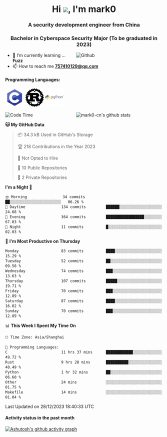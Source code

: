 <h1 align="center">Hi <img src="https://raw.githubusercontent.com/iampavangandhi/iampavangandhi/master/gifs/Hi.gif" width="30px">, I'm mark0</h1>

<h3 align="center">A security development engineer from China</h3>
<h3 align="center">Bachelor in Cyberspace Security Major (To be graduated in 2023)</h3>

<img width="55%" align="right" alt="Github" src="https://raw.githubusercontent.com/onimur/.github/master/.resources/git-header.svg" />

<!-- - 🔭 I’m currently working on **vKarma Webapp** -->
<!-- - 💬 Ask me about ... **Web Develpoment** -->
<!-- - 😄 Employement ... **Open for intern opportunities** -->
<!-- - ⚡ Fun fact ... **Anime**❤ -->
- 🌱 I’m currently learning ... **Fuzz**
- 📫 How to reach me **757410129@qq.com**
<!-- - 📨 Or reach me **757410129@qq.com** -->

<h4>Programming Languages: </h4>
<p align="left">
 <img style="margin: auto;" src="https://raw.githubusercontent.com/sachinverma53121/sachinverma53121/master/icons/c.png" alt=c width="60" height="60"/>
 <img style="margin: auto;" src="https://raw.githubusercontent.com/mark0-cn/blog_img/master/img/202309031232124.png" alt=cplusplus width="60" height="60"/>
 <img style="margin: auto;" src="https://raw.githubusercontent.com/sachinverma53121/sachinverma53121/master/icons/python.png" alt=python width="60" height="60"/>
</p>


<img width="55%" align="right" alt="mark0-cn's github stats" src="https://github-readme-stats.vercel.app/api?username=mark0-cn&show_icons=true&hide_border=true" />

<!--START_SECTION:waka-->
![Code Time](http://img.shields.io/badge/Code%20Time-1%2C553%20hrs%2049%20mins-blue)

**🐱 My GitHub Data** 

> 📦 34.3 kB Used in GitHub's Storage 
 > 
> 🏆 218 Contributions in the Year 2023
 > 
> 🚫 Not Opted to Hire
 > 
> 📜 10 Public Repositories 
 > 
> 🔑 2 Private Repositories 
 > 
**I'm a Night 🦉** 

```text
🌞 Morning                34 commits          ██░░░░░░░░░░░░░░░░░░░░░░░   06.26 % 
🌆 Daytime                134 commits         ██████░░░░░░░░░░░░░░░░░░░   24.68 % 
🌃 Evening                364 commits         █████████████████░░░░░░░░   67.03 % 
🌙 Night                  11 commits          █░░░░░░░░░░░░░░░░░░░░░░░░   02.03 % 
```
📅 **I'm Most Productive on Thursday** 

```text
Monday                   83 commits          ████░░░░░░░░░░░░░░░░░░░░░   15.29 % 
Tuesday                  52 commits          ██░░░░░░░░░░░░░░░░░░░░░░░   09.58 % 
Wednesday                74 commits          ███░░░░░░░░░░░░░░░░░░░░░░   13.63 % 
Thursday                 107 commits         █████░░░░░░░░░░░░░░░░░░░░   19.71 % 
Friday                   70 commits          ███░░░░░░░░░░░░░░░░░░░░░░   12.89 % 
Saturday                 87 commits          ████░░░░░░░░░░░░░░░░░░░░░   16.02 % 
Sunday                   70 commits          ███░░░░░░░░░░░░░░░░░░░░░░   12.89 % 
```


📊 **This Week I Spent My Time On** 

```text
🕑︎ Time Zone: Asia/Shanghai

💬 Programming Languages: 
C                        11 hrs 37 mins      ████████████░░░░░░░░░░░░░   49.72 % 
Rust                     9 hrs 28 mins       ██████████░░░░░░░░░░░░░░░   40.49 % 
Python                   1 hr 32 mins        ██░░░░░░░░░░░░░░░░░░░░░░░   06.60 % 
Other                    24 mins             ░░░░░░░░░░░░░░░░░░░░░░░░░   01.75 % 
Makefile                 14 mins             ░░░░░░░░░░░░░░░░░░░░░░░░░   01.04 % 
```


 Last Updated on 28/12/2023 18:40:33 UTC
<!--END_SECTION:waka-->

<h4>Activity status in the past month</h4>

[![Ashutosh's github activity graph](https://github-readme-activity-graph.vercel.app/graph?username=mark0-cn&theme=dracula)](https://github.com/ashutosh00710/github-readme-activity-graph)

<!--
**mark0-cn/mark0-cn** is a ✨ _special_ ✨ repository because its `README.md` (this file) appears on your GitHub profile.

Here are some ideas to get you started:

- 🔭 I’m currently working on ...
- 🌱 I’m currently learning ...
- 👯 I’m looking to collaborate on ...
- 🤔 I’m looking for help with ...
- 💬 Ask me about ...
- 📫 How to reach me: ...
- 😄 Pronouns: ...
- ⚡ Fun fact: ...
-->
